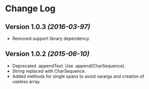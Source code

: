 Change Log
==========

Version 1.0.3 *(2016-03-97)*
----------------------------

 * Removed support library dependency.


Version 1.0.2 *(2015-06-10)*
----------------------------

 * Deprecated .appendText. Use .append(CharSequence).
 * String replaced with CharSequence.
 * Added methods for single spans to avoid varargs and creation of useless array.
